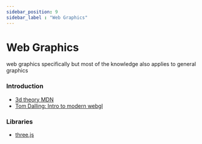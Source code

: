 ```yaml
---
sidebar_position: 9
sidebar_label : "Web Graphics"
---
```

# Web Graphics
web graphics specifically but most of the knowledge also applies to general graphics

### Introduction
- [3d theory MDN](https://developer.mozilla.org/en-US/docs/Games/Techniques/3D_on_the_web/Basic_theory)
- [Tom Dalling: Intro to modern webgl](https://www.tomdalling.com/blog/modern-opengl/)


### Libraries
- [three.js](https://threejs.org/)



